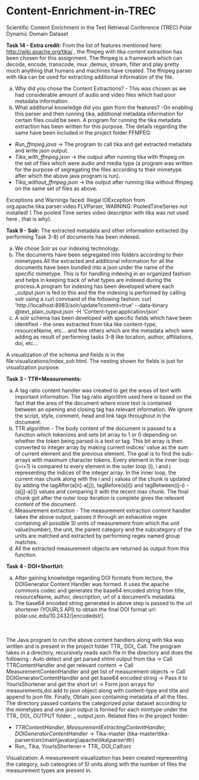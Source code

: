 # Content-Enrichment-in-TREC
Scientific Content Enrichment in the Text Retrieval Conference (TREC) Polar Dynamic Domain Dataset

<B>Task 14 - Extra credit:</B>
From the list of features mentioned here: http://wiki.apache.org/tika/ , the ffmpeg with tika content extraction has been chosen for this assignment. The ffmpeg is a framework which can decode, encode, transcode, mux ,demux, stream, filter and play pretty much anything that humans and machines have created. The ffmpeg parser with tika can be used for extracting additional information of the file.
<ol type="a"><li>Why did you chose the Content Extractions? -	This was chosen as we had considerable amount of audio and video files which had poor metadata information. 
<li>What additional knowledge did you gain from the features? -On enabling this parser and then running tika, additional metadata information for certain files could be seen. A program for running the tika metadata extraction has been written for this purpose. The details regarding the same have been included in the project folder FFMPEG:</ol>
<ul>
<li><i>Run_ffmpeg.java</i> -> The program to call tika and get extracted metadata and write json output. </li>
<li>	<i>Tika_with_ffmpeg.json</i> -> the output after running tika with ffmpeg on the set of files which were audio and media type (a program was written for the purpose of segregating the files according to their mimetype after which the above java program is run).</li>
<li>	<i>Tika_without_ffmpeg.json</i> -> the output after running tika without ffmpeg on the same set of files as above.</li>
</ul>
<p>Exceptions and Warnings faced:
Illegal IOException from org.apache.tika.parser.video.FLVParser,
WARNING: PooledTimeSeries not installed! ( The pooled Time series video descriptor with tika was not used here , that is why).</p>

<B>Task 9 - Solr:</B>
The extracted metadata and other information extracted (by performing Task 3-8) of documents has been indexed.
<ol type="a"><li>We chose Solr as our indexing technology.</li>
<li>The documents have been segregated into folders according to their mimetypes.All the extracted and additional information for all the documents have been bundled into a json under the name of the specific mimetype. This is for handling indexing in an organized fashion and helps in keeping track of what types are indexed during the process.A program for indexing has been developed where each <mimetype>_output.json is fed to this and the the indexing is performed by calling solr using a curl command of the following fashion:
	curl 'http://localhost:8983/solr/update?commit=true' --data-binary @text_plain_output.json
	-H 'Content-type:application/json' </li>
<li>A solr schema has been developed with specific fields which have been identified - the ones extracted from tika like content-type, resourceName, etc… and few others which are the metadata which were adding as result of performing tasks 3-8 like location, author, affiliations, doi, etc…</li></ol>
A visualization of the schema and fields is in the file:visualizations/index_solr.html. The nesting shown for fields is just for visualization purpose.

<B>Task 3 - TTR+Measurements:</B>
<ol type="a"><li>A tag ratio content handler was created to get the areas of text with important information. The tag ratio algorithm used here is based on the fact that the area of the document where more text is contained between an opening and closing tag has relevant information. We ignore the script, style, comment, head and link tags throughout in the document. </li>
<li>TTR algorithm - The body content of the document is passed to a function which tokenizes  and sets bit array to 1 or 0 depending on whether the token being parsed is a text or tag. This bit array is then converted to integer array by making current indices’ value as the sum of current element and the previous element. The goal is to find the sub-arrays with maximum character tokens. Every element in the inner loop (j=i+1) is compared to every element in the outer loop (i), i and j representing the indices of the integer array. In the inner loop, the current max chunk along with the i and j values of the chunk is updated by adding the tagAfter(a[n]-a[j]), tagBefore(a[i]) and tagBetween((j-i) - (a[j]-a[i]) values and comparing it with the recent max chunk. The final chunk got after the outer loop iteration is complete gives the relevant content of the document. </li>
<li>Measurement extraction - The measurement extraction content handler takes the above output, passes it through an exhaustive regex containing all possible SI units of measurement from which the unit value(number), the unit, the parent category and the subcategory of the units are matched and extracted by performing regex named group matches. </li>
<li>All the extracted measurement objects are returned as output from this function. </li> </ol>

<B>Task 4 - DOI+ShortUrl:</B>
<ol type="a"><li>After gaining knowledge regarding DOI formats from lecture, the DOIGenerator Content Handler was formed. It uses the apache commons codec and generates the base64 encoded string from title, resourceName, author, description, url of a document’s metadata. </li>
<li>The base64 encoded string generated in above step is passed to the url shortener (YOURLS API) to obtain the final DOI format url: polar.usc.edu/10.2432/[encodedstr]. </li></ol>
<br></br>The Java program to run the above content handlers along with tika was written and is present in the project folder TTR_ DOI_ Call. The program takes in a directory, recursively reads each file in the directory and does the following : Auto detect and get parsed xhtml output from tika -> Call TTRContentHandler and get relevant content -> Call MeasurementContentHandler and get list of measurement objects -> Call DOIGeneratorContentHandler and get base64 encoded string -> Pass it to YourlsShortener and get the short url -> Form json arrays for measurements,doi add to json object along with content-type and title and append to json file. Finally, Obtain json containing metadata of all the files. The directory passed contains the categorized polar dataset according to the mimetypes and one json output is formed for each mimtype under the TTR_ DOI_ OUTPUT folder: <mime>_ output.json.
Related files in the project folder:
<ul><li><i>TTRContentHandler, MeasurementExtractingContentHandler, DOIGeneratorContentHandler</i> ->  Tika-master (tika-master\tika-parsers\src\main\java\org\apache\tika\parser\ttr)</li>
<li>Run_ Tika, YourlsShortener-> TTR_ DOI_Call\src </li></ul>
Visualization: A measurement visualization has been created representing the category, sub cateogries of SI units along with the number of files the measurement types are present in.
